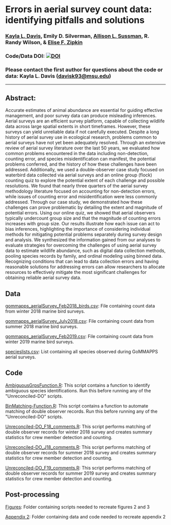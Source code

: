 # Errors in aerial survey count data: identifying pitfalls and solutions

### [Kayla L. Davis](https://davisk93.github.io/), Emily D. Silverman, [Allison L. Sussman](https://github.com/asussman52), R. Randy Wilson,  & [Elise F. Zipkin](https://ezipkin.github.io/)

### Code/Data DOI: [![DOI](https://zenodo.org/badge/DOI/10.5281/zenodo.6038240.svg)](https://doi.org/10.5281/zenodo.6038240)

### Please contact the first author for questions about the code or data: Kayla L. Davis (davisk93@msu.edu)
__________________________________________________________________________________________________________________________________________

## Abstract:  
Accurate estimates of animal abundance are essential for guiding effective management, and poor survey data can produce misleading inferences. Aerial surveys are an efficient survey platform, capable of collecting wildlife data across large spatial extents in short timeframes. However, these surveys can yield unreliable data if not carefully executed. Despite a long history of aerial survey use in ecological research, problems common to aerial surveys have not yet been adequately resolved. Through an extensive review of aerial survey literature over the last 50 years, we evaluated how common problems encountered in the data including non-detection, counting error, and species misidentification can manifest, the potential problems conferred, and the history of how these challenges have been addressed. Additionally, we used a double-observer case study focused on waterbird data collected via aerial surveys and an online group (flock) counting quiz to explore the potential extent of each challenge and possible resolutions. We found that nearly three quarters of the aerial survey methodology literature focused on accounting for non-detection errors, while issues of counting error and misidentification were less commonly addressed. Through our case study, we demonstrated how these challenges can prove problematic by detailing the extent and magnitude of potential errors. Using our online quiz, we showed that aerial observers typically undercount group size and that the magnitude of counting errors increases with group size. Our results illustrate how each issue can act to bias inferences, highlighting the importance of considering individual methods for mitigating potential problems separately during survey design and analysis. We synthesized the information gained from our analyses to evaluate strategies for overcoming the challenges of using aerial survey data to estimate wildlife abundance, such as digital data collection methods, pooling species records by family, and ordinal modeling using binned data. Recognizing conditions that can lead to data collection errors and having reasonable solutions for addressing errors can allow researchers to allocate resources to effectively mitigate the most significant challenges for obtaining reliable aerial survey data.


## Data

[gommapps_aerialSurvey_Feb2018_birds.csv](https://github.com/davisk93/Davis-et-al_Aerial-Survey/blob/main/gommapps_aerialSurvey_Feb2018_birds.csv): File containing count data from winter 2018 marine bird surveys. 

[gommapps_aerialSurvey_July2018.csv](https://github.com/davisk93/Davis-et-al_Aerial-Survey/blob/main/gommapps_aerialSurvey_July2018.csv): File containing count data from summer 2018 marine bird surveys.

[gommapps_aerialSurvey_Feb2019.csv](https://github.com/davisk93/Davis-et-al_Aerial-Survey/blob/main/gommapps_aerialSurvey_Feb2019.csv): File containing count data from winter 2019 marine bird surveys.

[specieslists.csv](https://github.com/davisk93/Davis-et-al_Aerial-Survey/blob/main/specieslists.csv): List containing all species observed during GoMMAPPS aerial surveys.


## Code

[AmbiguousGrpsFunction.R](https://github.com/davisk93/Davis-et-al_Aerial-Survey/blob/main/AmbiguousGrpsFunction.R): This script contains a function to identify ambiguous species identifications. Run this before running any of the "Unreconciled-DO" scripts.

[BinMatching-Function.R](https://github.com/davisk93/Davis-et-al_Aerial-Survey/blob/main/Matching-Function.R): This script contains a function to automate matching of double observer records. Run this before running any of the "Unreconciled-DO" scripts.

[Unreconciled-DO_F18_comments.R](https://github.com/davisk93/Davis-et-al_Aerial-Survey/blob/main/Unreconciled-DO_F18_comments.R): This script performs matching of double observer records for winter 2018 survey and creates summary statistics for crew member detection and counting.

[Unreconciled-DO_J18_comments.R](https://github.com/davisk93/Davis-et-al_Aerial-Survey/blob/main/Unreconciled-DO_J18_comments.R): This script performs matching of double observer records for summer 2018 survey and creates summary statistics for crew member detection and counting.

[Unreconciled-DO_F19_comments.R](https://github.com/davisk93/Davis-et-al_Aerial-Survey/blob/main/Unreconciled-DO_F19_comments.R): This script performs matching of double observer records for summer 2019 survey and creates summary statistics for crew member detection and counting.

## Post-processing

[Figures](https://github.com/davisk93/Davis-et-al_Aerial-Survey/tree/main/Figures): Folder containing scripts needed to recreate figures 2 and 3 

[Appendix 2](https://github.com/davisk93/Davis-et-al_Aerial-Survey/tree/main/Appendix%202): Folder containing data and code needed to recreate appendix 2

